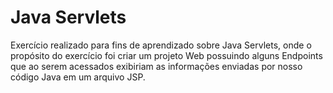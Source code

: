 # Java Servlets

Exercício realizado para fins de aprendizado sobre Java Servlets, onde o propósito do exercício foi criar um projeto Web possuindo alguns Endpoints que ao serem acessados exibiriam as informações enviadas por nosso código Java em um arquivo JSP.
